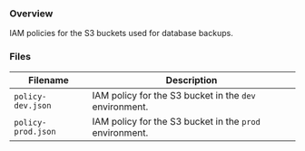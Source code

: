 ### Overview

IAM policies for the S3 buckets used for database backups.

### Files

| Filename            | Description                                                                                    |
|---------------------|------------------------------------------------------------------------------------------------|
| `policy-dev.json`   | IAM policy for the S3 bucket in the `dev` environment.                                         |
| `policy-prod.json`  | IAM policy for the S3 bucket in the `prod` environment.                                        |